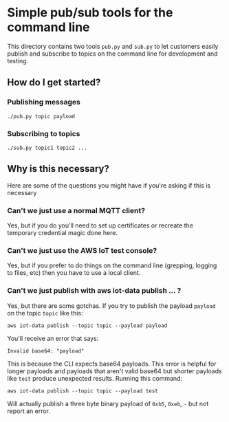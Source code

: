 # Simple pub/sub tools for the command line

This directory contains two tools `pub.py` and `sub.py` to let customers easily publish and subscribe to topics on the
command line for development and testing.

## How do I get started?

### Publishing messages

```
./pub.py topic payload
```

### Subscribing to topics

```
./sub.py topic1 topic2 ...
```

## Why is this necessary?

Here are some of the questions you might have if you're asking if this is necessary

### Can't we just use a normal MQTT client?

Yes, but if you do you'll need to set up certificates or recreate the temporary credential magic done here.

### Can't we just use the AWS IoT test console?

Yes, but if you prefer to do things on the command line (grepping, logging to files, etc) then you have to use a local
client.

### Can't we just publish with aws iot-data publish ... ?

Yes, but there are some gotchas. If you try to publish the payload `payload` on the topic `topic` like this:

```
aws iot-data publish --topic topic --payload payload
```

You'll receive an error that says:

```
Invalid base64: "payload"
```

This is because the CLI expects base64 payloads. This error is helpful for longer payloads and payloads that aren't
valid base64 but shorter payloads like `test` produce unexpected results. Running this command:

```
aws iot-data publish --topic topic --payload test
```

Will actually publish a three byte binary payload of `0xb5`, `0xeb`, `-` but not report an error.
